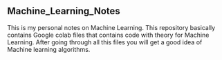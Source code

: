 ## Machine_Learning_Notes
This is my personal notes on Machine Learning. This repository basically contains Google colab files that contains code with theory for Machine Learning. After going through all this files you will get a good idea of Machine learning algorithms.
